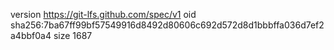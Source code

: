 version https://git-lfs.github.com/spec/v1
oid sha256:7ba67ff99bf57549916d8492d80606c692d572d8d1bbbffa036d7ef2a4bbf0a4
size 1687
